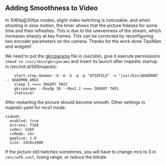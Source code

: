 ## Adding Smoothness to Video
In 1080p@30fps modes, slight video twitching is noticeable, and when shooting in slow motion, the timer shows that the picture freezes for some time and then refreshes. This is due to the unevenness of the stream, which increases sharply at key frames.
This can be corrected by reconfiguring two encoder parameters on the camera.
Thanks for the work done TipoMan and widgetii!

We need to put the [gkrcparams](https://github.com/OpenIPC/sandbox-fpv/raw/master/user_TipoMan/gkrcparams) file in /usr/sbin, give it execute permissions `chmod +x /usr/sbin/gkrcparams` and insert its launch after majestic startup in /etc/init.d/S95majestic:

```
	start-stop-daemon -b -m -S -q -p "$PIDFILE" -x "/usr/bin/$DAEMON" -- $DAEMON_ARGS
	sleep 1 <=== INSERT THIS
	gkrcparams --MaxQp 30 --MaxI 2 <=== INSERT THIS
	status=$?
```
After restarting the picture should become smooth. Other settings in majestic.yaml for mcs1 mode:

```
video0:
  enabled: true
  bitrate: 7168
  codec: h265
  rcMode: cbr
  gopSize: 1.0
  size: 1920x1080
```

If the picture still twitches sometimes, you will have to change mcs to 3 in `/etc/wfb.conf`, losing range, or reduce the bitrate.